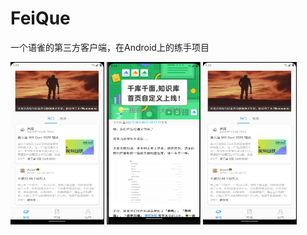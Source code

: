 # FeiQue

一个语雀的第三方客户端，在Android上的练手项目

<img style="width:150px;height:260px" src="https://github.com/KMMoonlight/FeiQue/raw/master/imgs/dashboard.png"  align=center />
<img style="width:150px;height:260px" src="https://github.com/KMMoonlight/FeiQue/raw/master/imgs/detail.png"  align=center />
<img style="width:150px;height:260px" src="https://github.com/KMMoonlight/FeiQue/raw/master/imgs/dashboard.png"  align=center />
